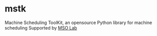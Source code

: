# mstk
Machine Scheduling ToolKit, an opensource Python library for machine scheduling
Supported by [MSO Lab](http://msolab.org)
